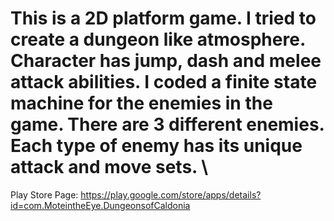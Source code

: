 # This is a 2D platform game. I tried to create a dungeon like atmosphere. Character has jump, dash and melee attack abilities. I coded a finite state machine for the enemies in the game. There are 3 different enemies. Each type of enemy has its unique attack and move sets. \
Play Store Page: https://play.google.com/store/apps/details?id=com.MoteintheEye.DungeonsofCaldonia
